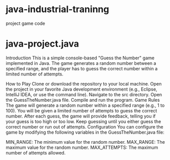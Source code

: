 # java-industrial-traninng
project game code
# java-project.java
Introduction
This is a simple console-based "Guess the Number" game implemented in Java. The game generates a random number between a specified range, and the player has to guess the correct number within a limited number of attempts.

How to Play
Clone or download the repository to your local machine.
Open the project in your favorite Java development environment (e.g., Eclipse, IntelliJ IDEA, or use the command line).
Navigate to the src directory.
Open the GuessTheNumber.java file.
Compile and run the program.
Game Rules
The game will generate a random number within a specified range (e.g., 1 to 100).
You will be given a limited number of attempts to guess the correct number.
After each guess, the game will provide feedback, telling you if your guess is too high or too low.
Keep guessing until you either guess the correct number or run out of attempts.
Configuration
You can configure the game by modifying the following variables in the GuessTheNumber.java file:

MIN_RANGE: The minimum value for the random number.
MAX_RANGE: The maximum value for the random number.
MAX_ATTEMPTS: The maximum number of attempts allowed.
